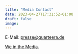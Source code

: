 ```yaml
---
title: "Media Contact"
date: 2023-04-27T17:31:52+01:00
draft: false
image:
---
```


E-Mail:  [presse@quarteera.de](mailto:presse@quarteera.de)

[We in the Media](/en/about/press/).
